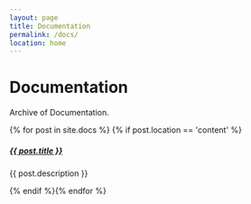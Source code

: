 ```yaml
---
layout: page
title: Documentation
permalink: /docs/
location: home
---
```


# Documentation

Archive of Documentation.

<div class="section-index">
	{% for post in site.docs  %}        
	{% if post.location == 'content' %}
	<div class="entry">
	<h5><a href="{{ post.url | prepend: site.baseurl }}">{{ post.title }}</a></h5>
	<p>{{ post.description }}</p>
	</div>{% endif %}{% endfor %}
</div>
